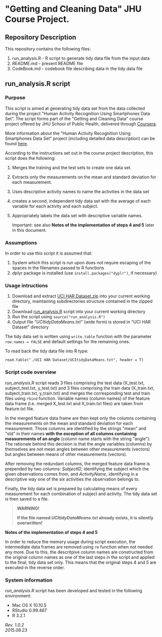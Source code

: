 # "Getting and Cleaning Data" JHU Course Project.

## Repository Description
This repository contains the following files:

1. run_analysis.R - R script to generate tidy data file from the input data
2. README.md - present README file
3. CodeBook.md - codebook file describing data in the tidy data file

## run_analysis.R script
### Purpose

This script is aimed at generating tidy data set from the data collected during the project "Human Activity Recognition Using Smartphones Data Set". The script forms part of the "Getting and Cleaning Data" course project offered by JHU School of Public Health, delivered through [Coursera](http://coursera.com).

More information about the "Human Activity Recognition Using Smartphones Data Set" project (including detailed data description) can be found [here](http://archive.ics.uci.edu/ml/datasets/Human+Activity+Recognition+Using+Smartphones).

According to the instructions set out in the course project description, this script does the following:

 1. Merges the training and the test sets to create one data set.
 2. Extracts only the measurements on the mean and standard deviation for each measurement. 
 3. Uses descriptive activity names to name the activities in the data set
 4. creates a second, independent tidy data set with the average of each variable for each activity and each subject.
 5. Appropriately labels the data set with descriptive variable names. 

	Important: see also **Notes of the implementation of steps 4 and 5** later in this document.

### Assumptions
In order to use this script it is assumed that:

1. System which this script is run upon does not require escaping of the spaces in the filenames passed to R functions
2. dplyr package is installed (use `install.packages("dyplr")`, if necessary)

### Usage intructions

1. Download and extract [UCI HAR Dataset.zip](https://d396qusza40orc.cloudfront.net/getdata%2Fprojectfiles%2FUCI%20HAR%20Dataset.zip) into your current working directory, maintaining subdirectories structure contained in the zipped file
2. Download [run_analysis.R](https://github.com/marioem/GCD_CourseProject/blob/master/run_analysis.R) script into your current working directory
3. Run the script using `source("run_analysis.R")`
4. Output file *"UCItidyDataMeans.txt"* (wide form) is stored in "UCI HAR Dataset" directory
     
The tidy data set is written using `write.table` function with the parameter `row.names = FALSE` and default settings for the remaining ones.

To read back the tidy data file into R type:

`read.table("./UCI HAR Dataset/UCItidyDataMeans.txt", header = T)`

### Script code overview
*run_analysis.R* script reads 3 files comprising the test data (X\_test.txt, subject\_test.txt, y\_test.txt) and 3 files comprising the train data (X\_train.txt, subject\_train.txt, y\_train.txt) and merges the corresponding test and train files using `rbind` function. Variable names (column names) of the feature data frame (i.e. merged X\_test.txt and X\_train.txt files) are taken from feature.txt file.


In the merged feature data frame are then kept only the columns containing the measurements on the mean and standard deviation for each measurement. Those columns are identified by the strings "mean" and "std" in their names **with the exception of all columns containing measurements of an angle** (column name starts with the string "angle"). The rationale behind this decision is that the angle variables (columns) by themselves are not mean angles between other measurements (vectors) but angles between means of other measurements (vectors).

After removing the redundant columns, the merged feature data frame is prepended by two columns: *SubjectID*, identifying the subject which the given observations comes from, and *ActivityName*, identifying in a descriptive way one of the six activities the observation belongs to.

Finally, the tidy data set is prepared by calculating means of every measurement for each combination of subject and activity. The tidy data set is then saved to a file. 

>**WARNING!**
>
>**If the file named *UCItidyDataMeans.txt* already exists, it is silently overwritten!**

**Notes of the implementation of steps 4 and 5**

In order to reduce the memory usage during script execution, the intermediate data frames are removed using `rm` function when not needed any more. Due to this, the descritpive column names are constructed from the original column names as one of the last steps in the script and applied to the final, tidy data set only. This means that the original steps 4 and 5 are executed in the reverse order. 


### System information
*run_analysis.R* script has been developed and tested in the following environment:

- Mac OS X 10.10.5
- RStudio 0.99.467
- R 3.2.1

*Rev. 1.0.2<br>2015.08.23*